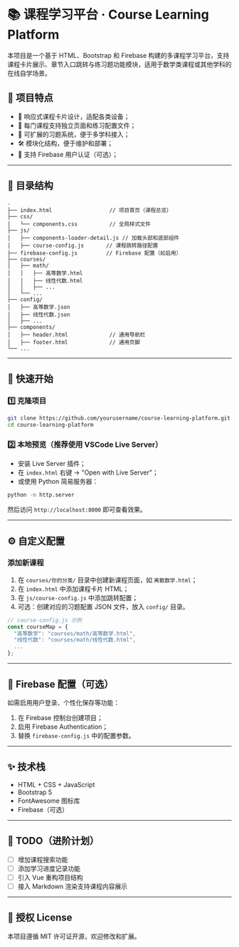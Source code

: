 # 📚 课程学习平台 · Course Learning Platform

本项目是一个基于 HTML、Bootstrap 和 Firebase 构建的多课程学习平台，支持课程卡片展示、章节入口跳转与练习题功能模块，适用于数学类课程或其他学科的在线自学场景。

## 🌟 项目特点

- 🎨 响应式课程卡片设计，适配各类设备；
- 📁 每门课程支持独立页面和练习配置文件；
- 🧠 可扩展的习题系统，便于多学科接入；
- 🛠 模块化结构，便于维护和部署；
- 🔐 支持 Firebase 用户认证（可选）；

---

## 🧱 目录结构

```plaintext
.
├── index.html                  // 项目首页（课程总览）
├── css/
│   └── components.css          // 全局样式文件
├── js/
│   ├── components-loader-detail.js // 加载头部和底部组件
│   ├── course-config.js       // 课程跳转路径配置
├── firebase-config.js         // Firebase 配置（如启用）
├── courses/
│   ├── math/
│   │   ├── 高等数学.html
│   │   ├── 线性代数.html
│   │   ├── ...
│   └── ...
├── config/
│   ├── 高等数学.json
│   ├── 线性代数.json
│   ├── ...
├── components/
│   ├── header.html             // 通用导航栏
│   ├── footer.html             // 通用页脚
└── ...
````

---

## 🚀 快速开始

### 1️⃣ 克隆项目

```bash
git clone https://github.com/yourusername/course-learning-platform.git
cd course-learning-platform
```

### 2️⃣ 本地预览（推荐使用 VSCode Live Server）

* 安装 Live Server 插件；
* 在 `index.html` 右键 → "Open with Live Server"；
* 或使用 Python 简易服务器：

```bash
python -m http.server
```

然后访问 `http://localhost:8000` 即可查看效果。

---

## ⚙️ 自定义配置

### 添加新课程

1. 在 `courses/你的分类/` 目录中创建新课程页面，如 `离散数学.html`；
2. 在 `index.html` 中添加课程卡片 HTML；
3. 在 `js/course-config.js` 中添加跳转配置；
4. 可选：创建对应的习题配置 JSON 文件，放入 `config/` 目录。

```js
// course-config.js 示例
const courseMap = {
  "高等数学": "courses/math/高等数学.html",
  "线性代数": "courses/math/线性代数.html",
  ...
};
```

---

## 🔐 Firebase 配置（可选）

如需启用用户登录、个性化保存等功能：

1. 在 Firebase 控制台创建项目；
2. 启用 Firebase Authentication；
3. 替换 `firebase-config.js` 中的配置参数。

---

## ✨ 技术栈

* HTML + CSS + JavaScript
* Bootstrap 5
* FontAwesome 图标库
* Firebase（可选）

---

## 📌 TODO（进阶计划）

* [ ] 增加课程搜索功能
* [ ] 添加学习进度记录功能
* [ ] 引入 Vue 重构项目结构
* [ ] 接入 Markdown 渲染支持课程内容展示

---

## 📝 授权 License

本项目遵循 MIT 许可证开源，欢迎修改和扩展。


